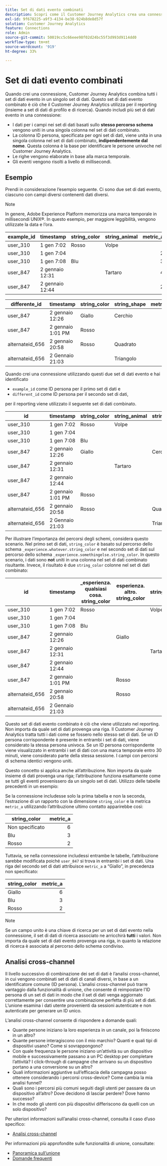 ```yaml
---
title: Set di dati evento combinati
description: Scopri come il Customer Journey Analytics crea una connessione combinando set di dati.
exl-id: 9f678225-a9f3-4134-be38-924b8de8d57f
solution: Customer Journey Analytics
feature: Connections
role: Admin
source-git-commit: 50019cc5c66eee98f02d24bc55f3d993d9114dd0
workflow-type: tm+mt
source-wordcount: '919'
ht-degree: 33%

---
```



# Set di dati evento combinati

Quando crei una connessione, Customer Journey Analytics combina tutti i set di dati evento in un singolo set di dati. Questo set di dati evento combinato è ciò che il Customer Journey Analytics utilizza per il reporting (insieme a set di dati di profilo e di ricerca). Quando includi più set di dati evento in una connessione:

* I dati per i campi nei set di dati basati sullo **stesso percorso schema** vengono uniti in una singola colonna nel set di dati combinato.
* La colonna ID persona, specificata per ogni set di dati, viene unita in una singola colonna nel set di dati combinato, **indipendentemente dal nome**. Questa colonna è la base per identificare le persone univoche nel Customer Journey Analytics.
* Le righe vengono elaborate in base alla marca temporale.
* Gli eventi vengono risolti a livello di millisecondi.

## Esempio

Prendi in considerazione l’esempio seguente. Ci sono due set di dati evento, ciascuno con campi diversi contenenti dati diversi.

>[!NOTE]
>
>In genere, Adobe Experience Platform memorizza una marca temporale in millisecondi UNIX®. In questo esempio, per maggiore leggibilità, vengono utilizzate la data e l’ora.

| example_id | timestamp | string_color | string_animal | metric_a |
| --- | --- | --- | --- | ---: |
| user_310 | 1 gen 7:02 | Rosso | Volpe | |
| user_310 | 1 gen 7:04 | | | 2 |
| user_310 | 1 gen 7:08 | Blu | | 3 |
| user_847 | 2 gennaio 12:31 | | Tartaro | 4 |
| user_847 | 2 gennaio 12:44 | | | 2 |

| differente_id | timestamp | string_color | string_shape | metric_b |
| --- | --- | --- | --- | ---: |
| user_847 | 2 gennaio 12:26 | Giallo | Cerchio | 8,5 |
| user_847 | 2 gennaio 1:01 PM | Rosso | | |
| alternateid_656 | 2 gennaio 20:58 | Rosso | Quadrato | 4.2 |
| alternateid_656 | 2 Gennaio 21:03 | | Triangolo | 3,1 |

Quando crei una connessione utilizzando questi due set di dati evento e hai identificato

* `example_id` come ID persona per il primo set di dati e
* `different_id` come ID persona per il secondo set di dati,

per il reporting viene utilizzato il seguente set di dati combinato.

| id | timestamp | string_color | string_animal | string_shape | metric_a | metric_b |
| --- | --- | --- | --- | --- | ---: | ---: |
| user_310 | 1 gen 7:02 | Rosso | Volpe | | | |
| user_310 | 1 gen 7:04 | | | | 2 | |
| user_310 | 1 gen 7:08 | Blu | | | 3 | |
| user_847 | 2 gennaio 12:26 | Giallo | | Cerchio | | 8,5 |
| user_847 | 2 gennaio 12:31 | | Tartaro | | 4 | |
| user_847 | 2 gennaio 12:44 | | | | 2 | |
| user_847 | 2 gennaio 1:01 PM | Rosso | | | | |
| alternateid_656 | 2 gennaio 20:58 | Rosso | | Quadrato | | 4.2 |
| alternateid_656 | 2 Gennaio 21:03 | | | Triangolo | | 3,1 |

Per illustrare l’importanza dei percorsi degli schemi, considera questo scenario. Nel primo set di dati, `string_color` è basato sul percorso dello schema `_experience.whatever.string_color` e nel secondo set di dati sul percorso dello schema `_experience.somethingelse.string_color`. In questo scenario, i dati sono **not** uniti in una colonna nel set di dati combinato risultante. Invece, il risultato è due `string_color` colonne nel set di dati combinato:

| id | timestamp | _esperienza.<br/>qualsiasi cosa.<br/>string_color | esperienza.<br/>altro.<br/>string_color | string_animal | string_shape | metric_a | metric_b |
| --- | --- | --- | --- | --- | --- | ---: | ---:|
| user_310 | 1 gen 7:02 | Rosso | | Volpe | | | |
| user_310 | 1 gen 7:04 | | | | | 2 | |
| user_310 | 1 gen 7:08 | Blu | | | | 3 | |
| user_847 | 2 gennaio 12:26 | | Giallo | | Cerchio | | 8,5 |
| user_847 | 2 gennaio 12:31 | | | Tartaro |  | 4 | |
| user_847 | 2 gennaio 12:44 | | | | | 2 | |
| user_847 | 2 gennaio 1:01 PM | | Rosso | | | | |
| alternateid_656 | 2 gennaio 20:58 | | Rosso | | Quadrato | | 4.2 |
| alternateid_656 | 2 Gennaio 21:03 | | | | Triangolo | | 3,1 |

Questo set di dati evento combinato è ciò che viene utilizzato nel reporting. Non importa da quale set di dati provenga una riga. Il Customer Journey Analytics tratta tutti i dati come se fossero nello stesso set di dati. Se un ID persona corrispondente è presente in entrambi i set di dati, viene considerato la stessa persona univoca. Se un ID persona corrispondente viene visualizzato in entrambi i set di dati con una marca temporale entro 30 minuti, viene considerato parte della stessa sessione. I campi con percorsi di schema identici vengono uniti.

Questo concetto si applica anche all’attribuzione. Non importa da quale insieme di dati provenga una riga; l’attribuzione funziona esattamente come se tutti gli eventi provenissero da un singolo set di dati. Utilizzo delle tabelle precedenti in un esempio:

Se la connessione includesse solo la prima tabella e non la seconda, l’estrazione di un rapporto con la dimensione `string_color` e la metrica `metric_a` utilizzando l’attribuzione ultimo contatto apparirebbe così:

| string_color | metric_a |
| --- | ---: |
| Non specificato | 6 |
| Blu | 3 |
| Rosso | 2 |

Tuttavia, se nella connessione includessi entrambe le tabelle, l’attribuzione sarebbe modificata poiché `user_847` si trova in entrambi i set di dati. Una riga del secondo set di dati attribuisce `metric_a` a “Giallo”, in precedenza non specificato:

| string_color | metric_a |
| --- | ---: |
| Giallo | 6 |
| Blu | 3 |
| Rosso | 2 |

>[!NOTE]
>
>Se un campo unito è una chiave di ricerca per un set di dati evento nella connessione, il set di dati di ricerca associato ne arricchirà **tutti** i valori. Non importa da quale set di dati evento provenga una riga, in quanto la relazione di ricerca è associata al percorso dello schema condiviso.

## Analisi cross-channel

Il livello successivo di combinazione dei set di dati è l’analisi cross-channel, in cui vengono combinati set di dati di canali diversi, in base a un identificatore comune (ID persona). L’analisi cross-channel può trarre vantaggio dalla funzionalità di unione, che consente di reimpostare l’ID persona di un set di dati in modo che il set di dati venga aggiornato correttamente per consentire una combinazione perfetta di più set di dati. L’unione esamina i dati utente provenienti da sessioni autenticate e non autenticate per generare un ID unico.

L’analisi cross-channel consente di rispondere a domande quali:

* Quante persone iniziano la loro esperienza in un canale, poi la finiscono in un altro?
* Quante persone interagiscono con il mio marchio? Quanti e quali tipi di dispositivi usano? Come si sovrappongono?
* Con quale frequenza le persone iniziano un’attività su un dispositivo mobile e successivamente passano a un PC desktop per completare l’attività? I click-through di campagne che arrivano su un dispositivo portano a una conversione su un altro?
* Quali informazioni aggiuntive sull’efficacia della campagna posso ottenere considerando i percorsi cross-device? Come cambia la mia analisi funnel?
* Quali sono i percorsi più comuni seguiti dagli utenti per passare da un dispositivo all’altro? Dove decidono di lasciar perdere? Dove hanno successo?
* In che modo gli utenti con più dispositivi differiscono da quelli con un solo dispositivo?


Per ulteriori informazioni sull’analisi cross-channel, consulta il caso d’uso specifico:

* [Analisi cross-channel](../use-cases/cross-channel/cross-channel.md)

Per informazioni più approfondite sulle funzionalità di unione, consultate:

* [Panoramica sull’unione](/help/stitching/overview.md)
* [Domande frequenti](/help/stitching/faq.md)

